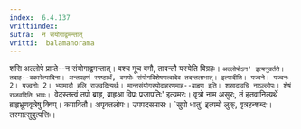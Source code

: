 ```yaml
---
index:  6.4.137
vrittiindex: 
sutra:  न संयोगाद्वमन्तात्
vritti:  balamanorama 
---
```


शसि अल्लोपे प्राप्ते--न संयोगाद्वमन्तात्। वश्च मूच वमौ, तावन्तौ यस्येति विग्रहः। `अल्लोपोऽन' इत्यनुवर्तते। तदाह--वकारेत्यादिना। अन्तग्रहणं स्पष्टार्थं, वमयोः संयोगविशेषणत्वादेव तदन्तलाभात्। इत्यादीति। यज्वने। यज्वनः 2। यज्वनोः 2। भ्यामादौ हलि राजवदित्यर्थः। मान्तसंयोगस्योदाहरणमाह--ब्राहृण इति। शसादावचि नाऽल्लोपः। शेषं राजवदिति भावः। `वेदस्तत्त्वं तपो ब्राहृ, ब्राहृआ विप्रः प्रजापतिः' इत्यमरः। वृत्रो नाम असुरः, तं हतवानित्यर्थे ब्राहृभ्रूणवृत्रेषु क्विप्। कपावितौ। अपृक्तलोपः। उपपदसमासः। `सुपो धातु' इत्यमो लुक्, वृत्रहन्शब्दः। तस्मात्सुबुत्पत्तिः।

